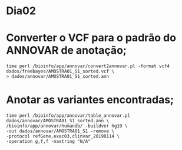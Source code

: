 # Dia02
# Converter o VCF para o padrão do ANNOVAR de anotação;
```
time perl /bioinfo/app/annovar/convert2annovar.pl -format vcf4 dados/freebayes/AMOSTRA01_S1_sorted.vcf \
> dados/annovar/AMOSTRA01_S1_sorted.ann
```

# Anotar as variantes encontradas;
```
time perl /bioinfo/app/annovar/table_annovar.pl dados/annovar/AMOSTRA01_S1_sorted.ann \
/bioinfo/app/annovar/humandb/ -buildver hg19 \
-out dados/annovar/AMOSTRA01_S1 -remove \
-protocol refGene,exac03,clinvar_20190114 \
-operation g,f,f -nastring "N/A"
```

